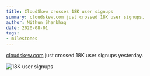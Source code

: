 ```yaml
---
title: CloudSkew crosses 18K user signups
summary: cloudskew.com just crossed 18K user signups.
author: Mithun Shanbhag
date: 2020-08-01
tags: 
- milestones
---
```


[cloudskew.com](https://www.cloudskew.com) just crossed 18K user signups yesterday.

![18K user signups](https://assets.cloudskew.com/assets/blog/images/37-milestone-18k-user-signups.png)
